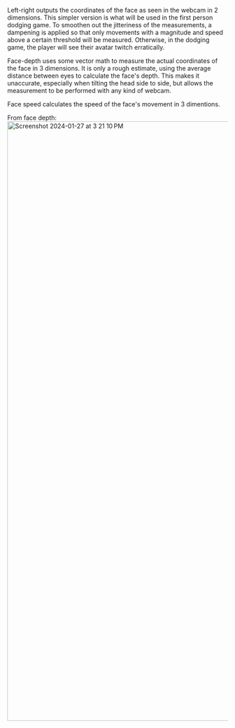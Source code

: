 Left-right outputs the coordinates of the face as seen in the webcam in 2 dimensions. This simpler version is what will be used in the first person dodging game. To smoothen out the jitteriness of the measurements, a dampening is applied so that only movements with a magnitude and speed above a certain threshold will be measured. Otherwise, in the dodging game, the player will see their avatar twitch erratically.

Face-depth uses some vector math to measure the actual coordinates of the face in 3 dimensions. It is only a rough estimate, using the average distance between eyes to calculate the face's depth. This makes it unaccurate, especially when tilting the head side to side, but allows the measurement to be performed with any kind of webcam.

Face speed calculates the speed of the face's movement in 3 dimentions.

From face depth:
<img width="1370" alt="Screenshot 2024-01-27 at 3 21 10 PM" src="https://github.com/ZifanWang2005/Face-tracking/assets/66435143/0c460bed-2cd1-4887-98f8-80ddc630a610">
